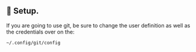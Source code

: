 ## 🔧 Setup.

If you are going to use git, be sure to change the user definition as well as the credentials over on the:

```bash
~/.config/git/config
```
